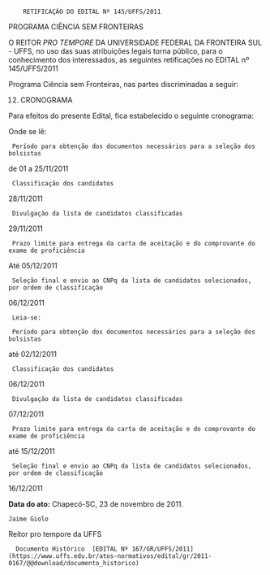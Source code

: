         RETIFICAÇÃO DO EDITAL Nº 145/UFFS/2011  

PROGRAMA CIÊNCIA SEM FRONTEIRAS

  O REITOR *PRO TEMPORE* DA UNIVERSIDADE FEDERAL DA FRONTEIRA SUL - UFFS, no uso das suas atribuições legais torna público, para o conhecimento dos interessados, as seguintes retificações no EDITAL nº 145/UFFS/2011

 Programa Ciência sem Fronteiras, nas partes discriminadas a seguir:

 12. CRONOGRAMA

 Para efeitos do presente Edital, fica estabelecido o seguinte cronograma:

 Onde se lê:

     Período para obtenção dos documentos necessários para a seleção dos bolsistas

   de 01 a 25/11/2011

     Classificação dos candidatos

   28/11/2011

     Divulgação da lista de candidatos classificadas

   29/11/2011

     Prazo limite para entrega da carta de aceitação e do comprovante do exame de proficiência

   Até 05/12/2011

     Seleção final e envio ao CNPq da lista de candidatos selecionados, por ordem de classificação

   06/12/2011

     Leia-se:

     Período para obtenção dos documentos necessários para a seleção dos bolsistas

   até 02/12/2011

     Classificação dos candidatos

   06/12/2011

     Divulgação da lista de candidatos classificadas

   07/12/2011

     Prazo limite para entrega da carta de aceitação e do comprovante do exame de proficiência

   até 15/12/2011

     Seleção final e envio ao CNPq da lista de candidatos selecionados, por ordem de classificação

   16/12/2011

      

   **Data do ato:** Chapecó-SC, 23 de novembro de 2011.   
 

    Jaime Giolo   
 Reitor pro tempore da UFFS 

      Documento Histórico  [EDITAL Nº 167/GR/UFFS/2011](https://www.uffs.edu.br/atos-normativos/edital/gr/2011-0167/@@download/documento_historico)     
      